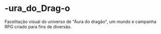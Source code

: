 # -ura_do_Drag-o
Facelitação visual do universo de "Áura do dragão", um mundo e campanha RPG criado para fins de diversão.
